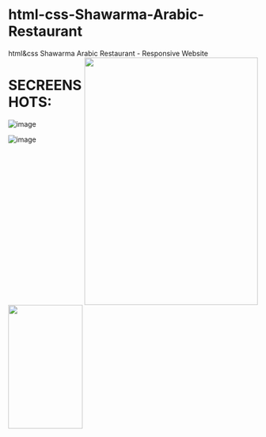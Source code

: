 # html-css-Shawarma-Arabic-Restaurant
html&amp;css Shawarma Arabic Restaurant - Responsive Website
<img src="https://pro2-bar-s3-cdn-cf1.myportfolio.com/327127d5f428bf0c40f615aea5dc893e/20746f26-4800-4bc6-8251-da89a5eb86d0_rw_1200.gif?h=ca7cc889b49c2a8b867b6b1c1e270d66" width="350px" height="500px" align="right"
    >















<h1>SECREENSHOTS:</h1>

![image](https://user-images.githubusercontent.com/83330641/144677636-54813297-b79b-4b65-984a-57a658b59ec6.png)
    <img src="https://c.tenor.com/nusTPcz1GEUAAAAM/martin-hungry.gif" width="150px" height="250px" align="left">

![image](https://user-images.githubusercontent.com/83330641/144677367-cc4cb465-d2e0-42f8-b1fe-232a5bf1cbb4.png)
